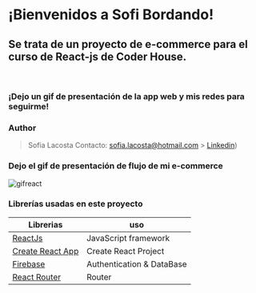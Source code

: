<h1>¡Bienvenidos a Sofi Bordando! </h1>


<h2>Se trata de un proyecto de e-commerce para el curso de React-js de Coder House.</h2>
<br/>
<h3>¡Dejo un gif de presentación de la app web y mis redes para seguirme!</h3>

### Author

> Sofia Lacosta
> Contacto: sofia.lacosta@hotmail.com > [Linkedin](https://www.linkedin.com/in/sofia-lacosta-7aba06234/)) 

### Dejo el gif de presentación de flujo de mi e-commerce

![gifreact](https://user-images.githubusercontent.com/104394423/196726714-f2c500c6-a891-4b17-b48d-3215208786a7.gif)


### Librerías usadas en este proyecto

| Librerias                                                        | uso                       |
| ---------------------------------------------------------------- | ------------------------- |
| [ReactJs](https://es.reactjs.org/)                               | JavaScript framework      |
| [Create React App](https://github.com/facebook/create-react-app) | Create React Project      |
| [Firebase](https://firebase.google.com/?hl=es)                   | Authentication & DataBase |
| [React Router](https://reactrouter.com/)                         | Router                    |

